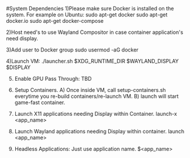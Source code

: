 #System Dependencies
1)Please make sure Docker is installed on the system.
For example on Ubuntu: 
sudo apt-get docker
sudo apt-get docker.io
sudo apt-get docker-compose

2)Host need's to use Wayland Compositor in case container application's need display.

3)Add user to Docker group
sudo usermod -aG docker <user account>

4)Launch VM:
./launcher.sh $XDG_RUNTIME_DIR $WAYLAND_DISPLAY $DISPLAY

5) Enable GPU Pass Through:
TBD

6) Setup Containers.
	A) Once inside VM, call setup-containers.sh everytime you re-build containers/re-launch VM.
	B) launch will start game-fast container.

7) Launch X11 applications needing Display within Container.
	launch-x <app_name>

8) Launch Wayland applications needing Display within container.
	launch <app_name>

9) Headless Applications: 
Just use application name.
$<app_name>
